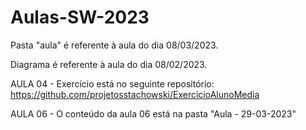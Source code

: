 # Aulas-SW-2023

Pasta "aula" é referente à aula do dia 08/03/2023.

Diagrama é referente à aula do dia 08/02/2023.

AULA 04 - Exercício está no seguinte repositório:
https://github.com/projetosstachowski/ExercicioAlunoMedia

AULA 06 - O conteúdo da aula 06 está na pasta "Aula - 29-03-2023"

